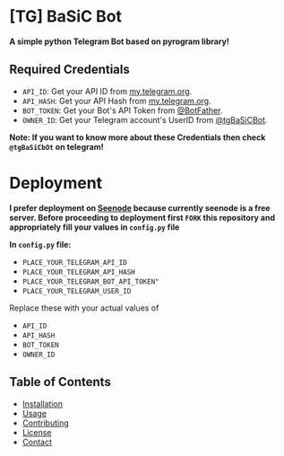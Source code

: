 # [TG] BaSiC Bot

**A simple python Telegram Bot based on pyrogram library!**

## Required Credentials 

- `API_ID`: Get your API ID from [my.telegram.org](https://my.telegram.org).
- `API_HASH`: Get your API Hash from [my.telegram.org](https://my.telegram.org).
- `BOT_TOKEN`: Get your Bot's API Token from [@BotFather](https://t.me/BotFather).
- `OWNER_ID`: Get your Telegram account's UserID from [@tgBaSiCBot](https://t.me/tgBaSiCBot).

**Note: If you want to know more about these Credentials then check `@tgBaSiCbOt` on telegram!**

# Deployment 

**I prefer deployment on [Seenode](https://seenode.com/) because currently seenode is a free server. Before proceeding to deployment first `FORK` this repository and appropriately fill your values in `config.py` file**

**In `config.py` file:**

- `PLACE_YOUR_TELEGRAM_API_ID` 
- `PLACE_YOUR_TELEGRAM_API_HASH` 
- `PLACE_YOUR_TELEGRAM_BOT_API_TOKEN"` 
- `PLACE_YOUR_TELEGRAM_USER_ID`

Replace these with your actual values of

- `API_ID`
- `API_HASH`
- `BOT_TOKEN`
- `OWNER_ID`

## Table of Contents

- [Installation](#installation)
- [Usage](#usage)
- [Contributing](#contributing)
- [License](#license)
- [Contact](#contact)
